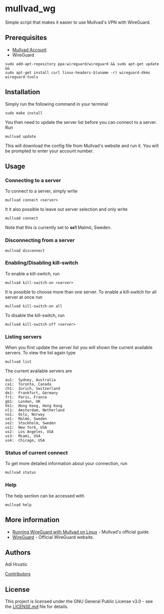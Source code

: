 # mullvad_wg
Simple script that makes it easier to use Mullvad's VPN with WireGuard.

## Prerequisites
* [Mullvad Account](https://mullvad.net/)
* WireGuard
```
sudo add-apt-repository ppa:wireguard/wireguard && sudo apt-get update && 
sudo apt-get install curl linux-headers-$(uname -r) wireguard-dkms wireguard-tools
```

## Installation
Simply run the following command in your terminal
```
sudo make install
```

You then need to update the server list before you can connect to a server. Run
```
mullvad update
```

This will download the config file from Mullvad's website and run it. You will be prompted to enter your account number.

## Usage
### Connecting to a server
To connect to a server, simply write
```
mullvad connect <server>
```

It it also possible to leave out server selection and only write
```
mullvad connect
```

Note that this is currently set to **se1** Malmö, Sweden.

### Disconnecting from a server
```
mullvad disconnect
```

### Enabling/Disabling kill-switch
To enable a kill-switch, run
```
mullvad kill-switch-on <server>
```

It is possible to choose more than one server. To enable a kill-switch for all server at once run
```
mullvad kill-switch-on all
```

To disable the kill-switch, run
```
mullvad kill-switch-off <server>
```

### Listing servers
When you first update the server list you will shown the current available servers. To view the list again type
```
mullvad list
```

The current available servers are
```
au1:  Sydney, Australia
ca1:  Toronto, Canada
ch1:  Zurich, Switzerland
de1:  Frankfurt, Germany
fr1:  Paris, France
gb1:  London, UK
hk1:  Hong Kong, Hong Kong
nl1:  Amsterdam, Netherland
no1:  Oslo, Norway
se1:  Malmö, Sweden
se2:  Stockholm, Sweden
us1:  New York, USA
us2:  Los Angeles, USA
us3:  Miami, USA
us4:  Chicago, USA
```

### Status of current connect
To get more detailed information about your connection, run
```
mullvad status
```

### Help
The help section can be accessed with
```
mullvad help
```

## More information
* [Running WireGuard with Mullvad on Linux](https://mullvad.net/en/guides/wireguard-and-mullvad-vpn/) - Mullvad's official guide.
* [WireGuard](https://www.wireguard.com/) - Official WireGuard website.

## Authors
Adi Hrustic

[Contributors](https://github.com/adihrustic/mullvad_wg/graphs/contributors)

## License
This project is licensed under the GNU General Public License v3.0 - see the [LICENSE.md](LICENSE.md) file for details.


